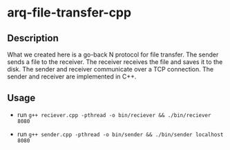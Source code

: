 # arq-file-transfer-cpp

## Description

What we created here is a go-back N protocol for file transfer. The sender sends a file to the receiver. The receiver receives the file and saves it to the disk. The sender and receiver communicate over a TCP connection. The sender and receiver are implemented in C++.
## Usage

- run `g++ reciever.cpp -pthread -o bin/reciever && ./bin/reciever 8080`

- run `g++ sender.cpp -pthread -o bin/sender && ./bin/sender localhost 8080`